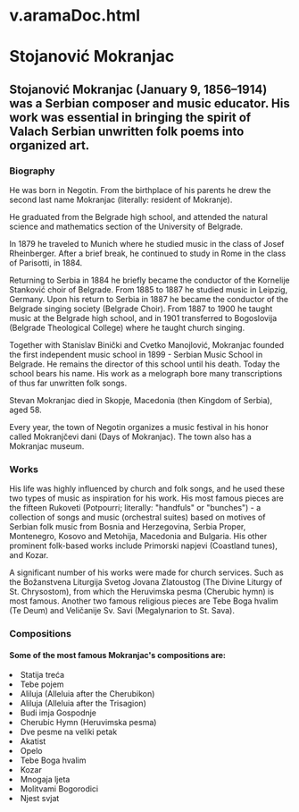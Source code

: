 # v.aramaDoc.html
<h1>Stojanović Mokranjac</h1> 

<h2>Stojanović Mokranjac (January 9, 1856–1914) was a Serbian composer and music educator. His work was essential in bringing the spirit of Valach Serbian unwritten folk poems into organized art.</h2>  

<h3>Biography</h3>

<p>He was born in Negotin. From the birthplace of his parents he drew the second last name Mokranjac (literally: resident of Mokranje).</p> 

<p> He graduated from the Belgrade high school, and attended the natural science and mathematics section of the University of Belgrade. 
    
<p>In 1879 he traveled to Munich where he studied music in the class of Josef Rheinberger. After a brief break, he continued to study in Rome in the class of Parisotti, in 1884.

<p>Returning to Serbia in 1884 he briefly became the conductor of the Kornelije Stanković choir of Belgrade. From 1885 to 1887 he studied music in Leipzig, Germany. Upon his return to Serbia in 1887 he became the conductor of the Belgrade singing society (Belgrade Choir). From 1887 to 1900 he taught music at the Belgrade high school, and in 1901 transferred to Bogoslovija (Belgrade Theological College) where he taught church singing. 

<p>Together with Stanislav Binički and Cvetko Manojlović, Mokranjac founded the first independent music school in 1899 - Serbian Music School in Belgrade. He remains the director of this school until his death. Today the school bears his name. His work as a melograph bore many transcriptions of thus far unwritten folk songs.</p> 

<p>Stevan Mokranjac died in Skopje, Macedonia (then Kingdom of Serbia), aged 58.</p>

<p>Every year, the town of Negotin organizes a music festival in his honor called Mokranjčevi dani (Days of Mokranjac). The town also has a Mokranjac museum.</p>

<h3>Works</h3>

His life was highly influenced by church and folk songs, and he used these two types of music as inspiration for his work. His most famous pieces are the fifteen Rukoveti (Potpourri; literally: "handfuls" or "bunches") - a collection of songs and music (orchestral suites) based on motives of Serbian folk music from Bosnia and Herzegovina, Serbia Proper, Montenegro, Kosovo and Metohija, Macedonia and Bulgaria. His other prominent folk-based works include Primorski napjevi (Coastland tunes), and Kozar.

<p>A significant number of his works were made for church services. Such as the Božanstvena Liturgija Svetog Jovana Zlatoustog (The Divine Liturgy of St. Chrysostom), from which the Heruvimska pesma (Cherubic hymn) is most famous. Another two famous religious pieces are Tebe Boga hvalim (Te Deum) and Veličanije Sv. Savi (Megalynarion to St. Sava).</p> 

<h3>Compositions</h3>   

<h4>Some of the most famous Mokranjac's compositions are:</h4> 

<li>Statija treća</li>  

<li>Tebe pojem</li> 

<li>Aliluja (Alleluia after the Cherubikon)</li>  

<li>Aliluja (Alleluia after the Trisagion)</li>  

<li>Budi imja Gospodnje</li> 

<li>Cherubic Hymn (Heruvimska pesma)</li>  

<li>Dve pesme na veliki petak</li>  

<li>Akatist</li>

<li>Opelo</li> 

<li>Tebe Boga hvalim</li>

<li>Kozar</li> 

<li>Mnogaja ljeta</li> 

<li>Molitvami Bogorodici</li>

<li>Njest svjat</li>
